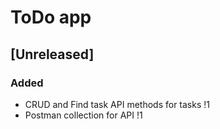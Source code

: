 # ToDo app

## [Unreleased]

### Added

- CRUD and Find task API methods for tasks !1
- Postman collection for API !1

